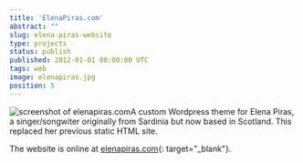 ```yaml
---
title: 'ElenaPiras.com'
abstract: ""
slug: elena-piras-website
type: projects
status: publish
published: 2012-01-01 00:00:00 UTC
tags: web
image: elenapiras.jpg
position: 5
---
```


![screenshot of elenapiras.com](https://farm9.staticflickr.com/8205/8179349266_00076c2c25_b.jpg)A custom Wordpress theme for Elena Piras, a singer/songwiter originally
from Sardinia but now based in Scotland. This replaced her previous
static HTML site.

The website is online at [elenapiras.com][1]{: target="_blank"}.



[1]: http://elenapiras.com/

